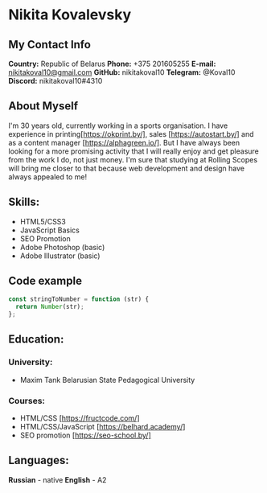 # Nikita Kovalevsky

## My Contact Info

**Country:** Republic of Belarus
**Phone:** +375 201605255
**E-mail:** nikitakoval10@gmail.com
**GitHub:** nikitakoval10
**Telegram:** @Koval10
**Discord:** nikitakoval10#4310

## About Myself

I'm 30 years old, currently working in a sports organisation. I have experience in printing[https://okprint.by/], sales [https://autostart.by/] and as a content manager [https://alphagreen.io/]. But I have always been looking for a more promising activity that I will really enjoy and get pleasure from the work I do, not just money. I'm sure that studying at Rolling Scopes will bring me closer to that because web development and design have always appealed to me!

## Skills:

- HTML5/CSS3
- JavaScript Basics
- SEO Promotion
- Adobe Photoshop (basic)
- Adobe Illustrator (basic)

## Code example

```javascript
const stringToNumber = function (str) {
  return Number(str);
};
```

## Education:

### University:

- Maxim Tank Belarusian State Pedagogical University

### Courses:

- HTML/CSS [https://fructcode.com/]
- HTML/CSS/JavaScript [https://belhard.academy/]
- SEO promotion [https://seo-school.by/]

## Languages:

**Russian** - native
**English** - A2
